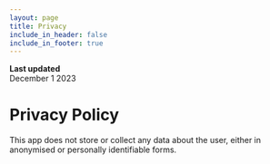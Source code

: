```yaml
---
layout: page
title: Privacy
include_in_header: false
include_in_footer: true
---
```


**Last updated**  
December 1 2023

# Privacy Policy

This app does not store or collect any data about the user, either in anonymised or personally identifiable forms.
